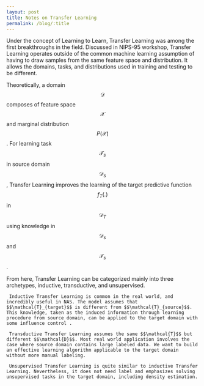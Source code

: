 ```yaml
---
layout: post
title: Notes on Transfer Learning
permalink: /blog/:title
---
```


Under the concept of Learning to Learn, Transfer Learning was among the first breakthroughs in the field. Discussed in NIPS-95 workshop, Transfer Learning operates outside of the common machine learning assumption of having to draw samples from the same feature space and distribution. It allows the domains, tasks, and distributions used in training and testing to be different. 


Theoretically, a domain $$\mathcal{D}$$ composes of feature space $$\mathcal{X}$$ and marginal distribution $$P(\mathcal{X})$$. For learning task $$\mathcal{T}_s$$ in source domain $$\mathcal{D}_s$$, Transfer Learning improves the learning of the target predictive function $$f_T(.)$$ in $$\mathcal{D}_T$$ using knowledge in $$\mathcal{D}_s$$ and $$\mathcal{T}_s$$.


From here, Transfer Learning can be categorized mainly into three archetypes, inductive, transductive, and unsupervised.

     Inductive Transfer Learning is common in the real world, and incredibly useful in NAS. The model assumes that $$\mathcal{T}_{target}$$ is different from $$\mathcal{T}_{source}$$. This knowledge, taken as the induced information through learning procedure from source domain, can be applied to the target domain with some influence control . 
      
     Transductive Transfer Learning assumes the same $$\mathcal{T}$$ but different $$\mathcal{D}$$. Most real world application involves the case where source domain contains large labeled data. We want to build an effective learning algorithm applicable to the target domain without more manual labeling.  

     Unsupervised Transfer Learning is quite similar to inductive Transfer Learning. Nevertheless, it does not need label and emphasizes solving unsupervised tasks in the target domain, including density estimation.  
